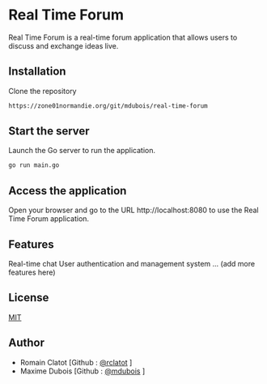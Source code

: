 # Real Time Forum

Real Time Forum is a real-time forum application that allows users to discuss and exchange ideas live.
## Installation

Clone the repository

```bash
https://zone01normandie.org/git/mdubois/real-time-forum
```

## Start the server
Launch the Go server to run the application.

````bash
go run main.go
````

## Access the application

Open your browser and go to the URL http://localhost:8080 to use the Real Time Forum application.

## Features

Real-time chat
User authentication and management system
... (add more features here)
## License

[MIT](https://choosealicense.com/licenses/mit/)

## Author

- Romain Clatot [Github : [@rclatot](https://zone01normandie.org/git/rclatot) ]
- Maxime Dubois [Github : [@mdubois](https://zone01normandie.org/git/mdubois) ]